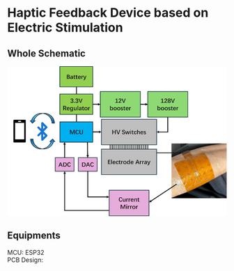 # Haptic Feedback Device based on Electric Stimulation
## Whole Schematic  
![Flowchart](images/total_Schematic.png)  
## Equipments
MCU: ESP32  
PCB Design:  
